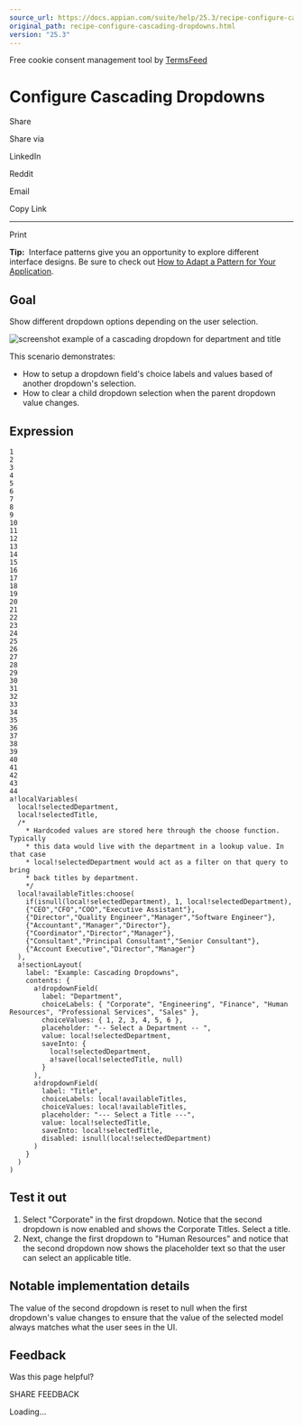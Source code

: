 ```yaml
---
source_url: https://docs.appian.com/suite/help/25.3/recipe-configure-cascading-dropdowns.html
original_path: recipe-configure-cascading-dropdowns.html
version: "25.3"
---
```


Free cookie consent management tool by [TermsFeed](https://www.termsfeed.com/)

# Configure Cascading Dropdowns

Share

Share via

LinkedIn

Reddit

Email

Copy Link

* * *

Print

**Tip:**  Interface patterns give you an opportunity to explore different interface designs. Be sure to check out [How to Adapt a Pattern for Your Application](Adapt_a_SAIL_Recipe_to_Work_with_My_Applications.html).

## Goal

Show different dropdown options depending on the user selection.

![screenshot example of a cascading dropdown for department and title](images/SAIL-recipe-cascading-dropdown.png)

This scenario demonstrates:

-   How to setup a dropdown field's choice labels and values based of another dropdown's selection.
-   How to clear a child dropdown selection when the parent dropdown value changes.

## Expression

```
1
2
3
4
5
6
7
8
9
10
11
12
13
14
15
16
17
18
19
20
21
22
23
24
25
26
27
28
29
30
31
32
33
34
35
36
37
38
39
40
41
42
43
44
a!localVariables(
  local!selectedDepartment,
  local!selectedTitle,
  /*
    * Hardcoded values are stored here through the choose function. Typically
    * this data would live with the department in a lookup value. In that case
    * local!selectedDepartment would act as a filter on that query to bring
    * back titles by department.
    */
  local!availableTitles:choose(
    if(isnull(local!selectedDepartment), 1, local!selectedDepartment),
    {"CEO","CFO","COO","Executive Assistant"},
    {"Director","Quality Engineer","Manager","Software Engineer"},
    {"Accountant","Manager","Director"},
    {"Coordinator","Director","Manager"},
    {"Consultant","Principal Consultant","Senior Consultant"},
    {"Account Executive","Director","Manager"}
  ),
  a!sectionLayout(
    label: "Example: Cascading Dropdowns",
    contents: {
      a!dropdownField(
        label: "Department",
        choiceLabels: { "Corporate", "Engineering", "Finance", "Human Resources", "Professional Services", "Sales" },
        choiceValues: { 1, 2, 3, 4, 5, 6 },
        placeholder: "-- Select a Department -- ",
        value: local!selectedDepartment,
        saveInto: {
          local!selectedDepartment,
          a!save(local!selectedTitle, null)
        }
      ),
      a!dropdownField(
        label: "Title",
        choiceLabels: local!availableTitles,
        choiceValues: local!availableTitles,
        placeholder: "--- Select a Title ---",
        value: local!selectedTitle,
        saveInto: local!selectedTitle,
        disabled: isnull(local!selectedDepartment)
      )
    }
  )
)
```

## Test it out

1.  Select "Corporate" in the first dropdown. Notice that the second dropdown is now enabled and shows the Corporate Titles. Select a title.
2.  Next, change the first dropdown to "Human Resources" and notice that the second dropdown now shows the placeholder text so that the user can select an applicable title.

## Notable implementation details

The value of the second dropdown is reset to null when the first dropdown's value changes to ensure that the value of the selected model always matches what the user sees in the UI.

## Feedback

Was this page helpful?

SHARE FEEDBACK

Loading...